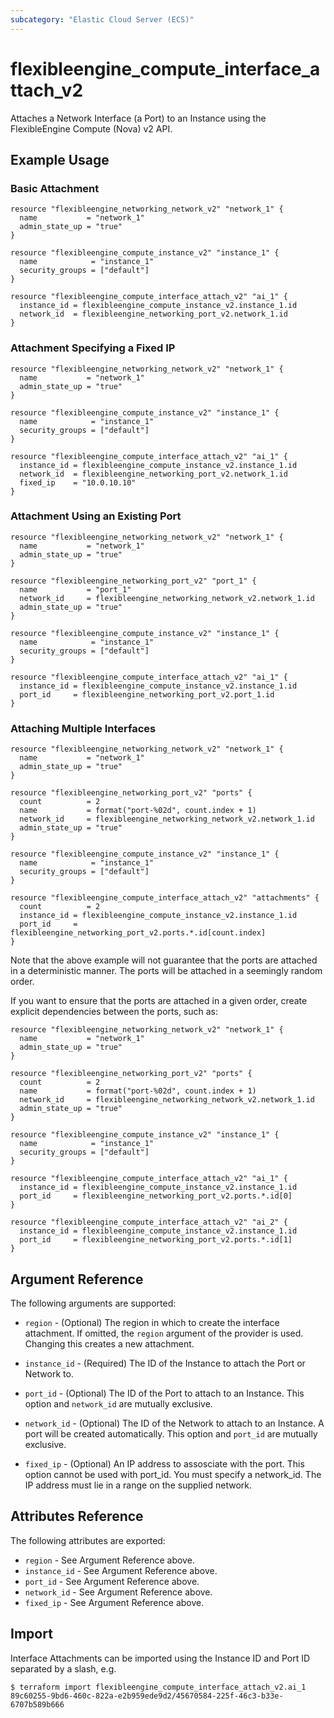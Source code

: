 ```yaml
---
subcategory: "Elastic Cloud Server (ECS)"
---
```


# flexibleengine_compute_interface_attach_v2

Attaches a Network Interface (a Port) to an Instance using the FlexibleEngine
Compute (Nova) v2 API.

## Example Usage

### Basic Attachment

```hcl
resource "flexibleengine_networking_network_v2" "network_1" {
  name           = "network_1"
  admin_state_up = "true"
}

resource "flexibleengine_compute_instance_v2" "instance_1" {
  name            = "instance_1"
  security_groups = ["default"]
}

resource "flexibleengine_compute_interface_attach_v2" "ai_1" {
  instance_id = flexibleengine_compute_instance_v2.instance_1.id
  network_id  = flexibleengine_networking_port_v2.network_1.id
}

```

### Attachment Specifying a Fixed IP

```hcl
resource "flexibleengine_networking_network_v2" "network_1" {
  name           = "network_1"
  admin_state_up = "true"
}

resource "flexibleengine_compute_instance_v2" "instance_1" {
  name            = "instance_1"
  security_groups = ["default"]
}

resource "flexibleengine_compute_interface_attach_v2" "ai_1" {
  instance_id = flexibleengine_compute_instance_v2.instance_1.id
  network_id  = flexibleengine_networking_port_v2.network_1.id
  fixed_ip    = "10.0.10.10"
}

```

### Attachment Using an Existing Port

```hcl
resource "flexibleengine_networking_network_v2" "network_1" {
  name           = "network_1"
  admin_state_up = "true"
}

resource "flexibleengine_networking_port_v2" "port_1" {
  name           = "port_1"
  network_id     = flexibleengine_networking_network_v2.network_1.id
  admin_state_up = "true"
}

resource "flexibleengine_compute_instance_v2" "instance_1" {
  name            = "instance_1"
  security_groups = ["default"]
}

resource "flexibleengine_compute_interface_attach_v2" "ai_1" {
  instance_id = flexibleengine_compute_instance_v2.instance_1.id
  port_id     = flexibleengine_networking_port_v2.port_1.id
}

```

### Attaching Multiple Interfaces

```hcl
resource "flexibleengine_networking_network_v2" "network_1" {
  name           = "network_1"
  admin_state_up = "true"
}

resource "flexibleengine_networking_port_v2" "ports" {
  count          = 2
  name           = format("port-%02d", count.index + 1)
  network_id     = flexibleengine_networking_network_v2.network_1.id
  admin_state_up = "true"
}

resource "flexibleengine_compute_instance_v2" "instance_1" {
  name            = "instance_1"
  security_groups = ["default"]
}

resource "flexibleengine_compute_interface_attach_v2" "attachments" {
  count          = 2
  instance_id = flexibleengine_compute_instance_v2.instance_1.id
  port_id     = flexibleengine_networking_port_v2.ports.*.id[count.index]
}
```

Note that the above example will not guarantee that the ports are attached in
a deterministic manner. The ports will be attached in a seemingly random
order.

If you want to ensure that the ports are attached in a given order, create
explicit dependencies between the ports, such as:

```hcl
resource "flexibleengine_networking_network_v2" "network_1" {
  name           = "network_1"
  admin_state_up = "true"
}

resource "flexibleengine_networking_port_v2" "ports" {
  count          = 2
  name           = format("port-%02d", count.index + 1)
  network_id     = flexibleengine_networking_network_v2.network_1.id
  admin_state_up = "true"
}

resource "flexibleengine_compute_instance_v2" "instance_1" {
  name            = "instance_1"
  security_groups = ["default"]
}

resource "flexibleengine_compute_interface_attach_v2" "ai_1" {
  instance_id = flexibleengine_compute_instance_v2.instance_1.id
  port_id     = flexibleengine_networking_port_v2.ports.*.id[0]
}

resource "flexibleengine_compute_interface_attach_v2" "ai_2" {
  instance_id = flexibleengine_compute_instance_v2.instance_1.id
  port_id     = flexibleengine_networking_port_v2.ports.*.id[1]
}
```

## Argument Reference

The following arguments are supported:

* `region` - (Optional) The region in which to create the interface attachment.
  If omitted, the `region` argument of the provider is used. Changing this creates a new attachment.

* `instance_id` - (Required) The ID of the Instance to attach the Port or Network to.

* `port_id` - (Optional) The ID of the Port to attach to an Instance.
  This option and `network_id` are mutually exclusive.

* `network_id` - (Optional) The ID of the Network to attach to an Instance. A port will be created automatically.
  This option and `port_id` are mutually exclusive.

* `fixed_ip` - (Optional) An IP address to assosciate with the port.
  This option cannot be used with port_id. You must specify a network_id.
  The IP address must lie in a range on the supplied network.

## Attributes Reference

The following attributes are exported:

* `region` - See Argument Reference above.
* `instance_id` - See Argument Reference above.
* `port_id` - See Argument Reference above.
* `network_id` - See Argument Reference above.
* `fixed_ip`  - See Argument Reference above.

## Import

Interface Attachments can be imported using the Instance ID and Port ID
separated by a slash, e.g.

```
$ terraform import flexibleengine_compute_interface_attach_v2.ai_1 89c60255-9bd6-460c-822a-e2b959ede9d2/45670584-225f-46c3-b33e-6707b589b666
```
